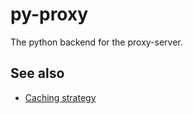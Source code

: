# py-proxy
The python backend for the proxy-server.

## See also

 * [Caching strategy](docs/caching-strategy.md)